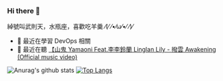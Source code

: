 ### Hi there 👋
綽號叫武則天，水瓶座，喜歡吃羊羹 ⁄(⁄ ⁄•⁄ω⁄•⁄ ⁄)⁄    
 
- 🌱 最近在學習 DevOps 相關    
- 🎵 最近在聽 [【山鬼 Yamaoni Feat.李李鈴蘭 Linglan Lily - 撥雲 Awakening (Official music video)](https://www.youtube.com/watch?v=BxABqvJ8Qa0)

![Anurag's github stats](https://github-readme-stats-git-master-we684123.vercel.app/api?username=we684123&show_icons=true&theme=tokyonight) 
[![Top Langs](https://github-readme-stats-git-master-we684123.vercel.app/api/top-langs/?username=we684123&layout=compact)](https://github.com/anuraghazra/github-readme-stats)    

<!--
**we684123/we684123** is a ✨ _special_ ✨ repository because its `README.md` (this file) appears on your GitHub profile.

Here are some ideas to get you started:


- 🌱 I’m currently learning ...
- 👯 I’m looking to collaborate on ...
- 🤔 I’m looking for help with ...
- 💬 Ask me about ...
- 📫 How to reach me: ...
- 😄 Pronouns: ...
- ⚡ Fun fact: ...
-->

